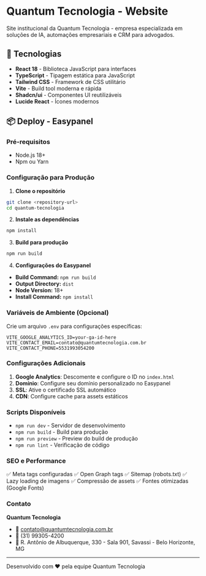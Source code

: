 # Quantum Tecnologia - Website

Site institucional da Quantum Tecnologia - empresa especializada em soluções de IA, automações empresariais e CRM para advogados.

## 🚀 Tecnologias

- **React 18** - Biblioteca JavaScript para interfaces
- **TypeScript** - Tipagem estática para JavaScript
- **Tailwind CSS** - Framework de CSS utilitário
- **Vite** - Build tool moderna e rápida
- **Shadcn/ui** - Componentes UI reutilizáveis
- **Lucide React** - Ícones modernos

## 📦 Deploy - Easypanel

### Pré-requisitos
- Node.js 18+ 
- Npm ou Yarn

### Configuração para Produção

1. **Clone o repositório**
```bash
git clone <repository-url>
cd quantum-tecnologia
```

2. **Instale as dependências**
```bash
npm install
```

3. **Build para produção**
```bash
npm run build
```

4. **Configurações do Easypanel**
- **Build Command:** `npm run build`
- **Output Directory:** `dist`
- **Node Version:** 18+
- **Install Command:** `npm install`

### Variáveis de Ambiente (Opcional)

Crie um arquivo `.env` para configurações específicas:

```env
VITE_GOOGLE_ANALYTICS_ID=your-ga-id-here
VITE_CONTACT_EMAIL=contato@quantumtecnologia.com.br
VITE_CONTACT_PHONE=5531993054200
```

### Configurações Adicionais

1. **Google Analytics**: Descomente e configure o ID no `index.html`
2. **Domínio**: Configure seu domínio personalizado no Easypanel
3. **SSL**: Ative o certificado SSL automático
4. **CDN**: Configure cache para assets estáticos

### Scripts Disponíveis

- `npm run dev` - Servidor de desenvolvimento
- `npm run build` - Build para produção
- `npm run preview` - Preview do build de produção
- `npm run lint` - Verificação de código

### SEO e Performance

✅ Meta tags configuradas
✅ Open Graph tags
✅ Sitemap (robots.txt)
✅ Lazy loading de imagens
✅ Compressão de assets
✅ Fontes otimizadas (Google Fonts)

### Contato

**Quantum Tecnologia**
- 📧 contato@quantumtecnologia.com.br
- 📱 (31) 99305-4200
- 📍 R. Antônio de Albuquerque, 330 - Sala 901, Savassi - Belo Horizonte, MG

---

Desenvolvido com ❤️ pela equipe Quantum Tecnologia
